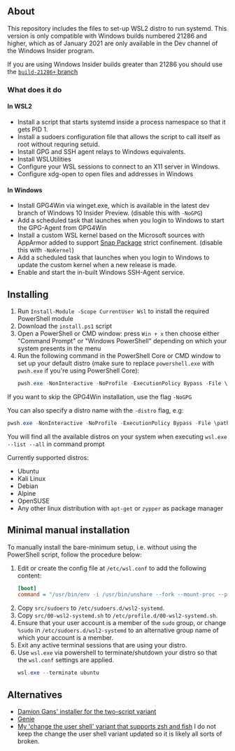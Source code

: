 ## About

This repository includes the files to set-up WSL2 distro to run systemd. This version is only compatible with Windows builds numbered 21286 and higher, which as of January 2021 are only available in the Dev channel of the Windows Insider program.

If you are using Windows Insider builds greater than 21286 you should use the [`build-21286+` branch](https://github.com/diddledan/one-script-wsl2-systemd/tree/build-21286+)

### What does it do

#### In WSL2
- Install a script that starts systemd inside a process namespace so that it gets PID 1.
- Install a sudoers configuration file that allows the script to call itself as root without requring setuid.
- Install GPG and SSH agent relays to Windows equivalents.
- Install WSLUtilities
- Configure your WSL sessions to connect to an X11 server in Windows.
- Configure xdg-open to open files and addresses in Windows

#### In Windows
- Install GPG4Win via winget.exe, which is available in the latest dev branch of Windows 10 Insider Preview. (disable this with `-NoGPG`)
- Add a scheduled task that launches when you login to Windows to start the GPG-Agent from GPG4Win
- Install a custom WSL kernel based on the Microsoft sources with AppArmor added to support [Snap Package](https://snapcraft.io) strict confinement. (disable this with `-NoKernel`)
- Add a scheduled task that launches when you login to Windows to update the custom kernel when a new release is made.
- Enable and start the in-built Windows SSH-Agent service.

## Installing

1. Run `Install-Module -Scope CurrentUser Wsl` to install the required PowerShell module
1. Download the `install.ps1` script
1. Open a PowerShell or CMD window: press `Win + x` then choose either "Command Prompt" or "Windows PowerShell" depending on which your system presents in the menu
1. Run the following command in the PowerShell Core or CMD window to set up your default distro (make sure to replace `powershell.exe` with `pwsh.exe` if you're using PowerShell Core):
    ```powershell
    pwsh.exe -NonInteractive -NoProfile -ExecutionPolicy Bypass -File \path\to\install.ps1
    ```
If you want to skip the GPG4Win installation, use the flag `-NoGPG`

You can also specify a distro name with the `-distro` flag, e.g:

```powershell
pwsh.exe -NonInteractive -NoProfile -ExecutionPolicy Bypass -File \path\to\install.ps1 -distro Ubuntu-20.04
```
You will find all the available distros on your system when executing `wsl.exe --list --all` in command prompt

Currently supported distros:
- Ubuntu
- Kali Linux
- Debian
- Alpine
- OpenSUSE
- Any other linux distribution with `apt-get` or `zypper` as package manager

## Minimal manual installation

To manually install the bare-minimum setup, i.e. without using the PowerShell script, follow the procedure below:

1. Edit or create the config file at `/etc/wsl.conf` to add the following content:
   ```ini
   [boot]
   command = "/usr/bin/env -i /usr/bin/unshare --fork --mount-proc --pid -- sh -c 'mount -t binfmt_misc binfmt_misc /proc/sys/fs/binfmt_misc; [ -x /usr/lib/systemd/systemd ] && exec /usr/lib/systemd/systemd --unit=multi-user.target || exec /lib/systemd/systemd'"
   ```
1. Copy `src/sudoers` to `/etc/sudoers.d/wsl2-systemd`.
1. Copy `src/00-wsl2-systemd.sh` to `/etc/profile.d/00-wsl2-systemd.sh`.
1. Ensure that your user account is a member of the `sudo` group, or change `%sudo` in `/etc/sudoers.d/wsl2-systemd` to an alternative group name of which your account is a member.
1. Exit any active terminal sessions that are using your distro.
1. Use `wsl.exe` via powershell to terminate/shutdown your distro so that the `wsl.conf` settings are applied.
   ```powershell
   wsl.exe --terminate ubuntu
   ```

## Alternatives

- [Damion Gans' installer for the two-script variant](https://github.com/damionGans/ubuntu-wsl2-systemd-script/)
- [Genie](https://github.com/arkane-systems/genie)
- [My 'change the user shell' variant that supports zsh and fish](https://github.com/diddlesnaps/chsh-variant-wsl2-systemd) I do not keep the change the user shell variant updated so it is likely all sorts of broken.
